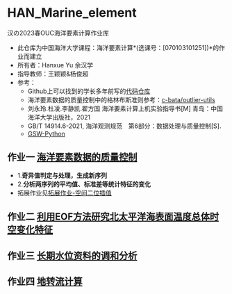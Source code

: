 # HAN_Marine_element
汉の2023春OUC海洋要素计算作业库

- 此仓库为中国海洋大学课程：海洋要素计算*(选课号：[070103101251])*的作业而建立
- 所有者：Hanxue Yu 余汉学
- 指导教师：王颖颖&杨俊超
- 参考：
  - Github上可以找到的学长多年前写的[代码仓库](https://github.com/FinalTheory/oceanography-numerical-calculations)
  - 海洋要素数据的质量控制中的格林布斯准则参考：[c-bata/outlier-utils](https://github.com/c-bata/outlier-utils)
  - 刘永玲.杜凌.李静凯.翟方国 海洋要素计算上机实验指导书[M] 青岛：中国海洋大学出版社，2021
  - GB/T 14914.6-2021, 海洋观测规范　第6部分：数据处理与质量控制[S].
  - [GSW-Python](https://teos-10.github.io/GSW-Python/gsw_flat.html)


## 作业一 [海洋要素数据的质量控制](https://nbviewer.org/github/Yuhan-xue/HAN_Marine_element/blob/main/WORK1/WORK1.ipynb)
- 1.**奇异值判定与处理，生成新序列**
- 2.**分析两序列的平均值、标准差等统计特征的变化**
- 拓展作业见[拓展作业-空间二位插值](https://nbviewer.org/github/Yuhan-xue/HAN_Marine_element/blob/main/WORK1/%E6%8B%93%E5%B1%95/%E6%8B%93%E5%B1%951.ipynb)

## 作业二 [利用EOF方法研究北太平洋海表面温度总体时空变化特征](https://nbviewer.org/github/Yuhan-xue/HAN_Marine_element/blob/main/WORK2/work2.ipynb)

## 作业三 [长期水位资料的调和分析](https://nbviewer.org/github/Yuhan-xue/HAN_Marine_element/blob/main/WORK3/WORK3.ipynb)

## 作业四 [地转流计算](https://nbviewer.org/github/Yuhan-xue/HAN_Marine_element/blob/main/WORK4/WORK4.ipynb)

